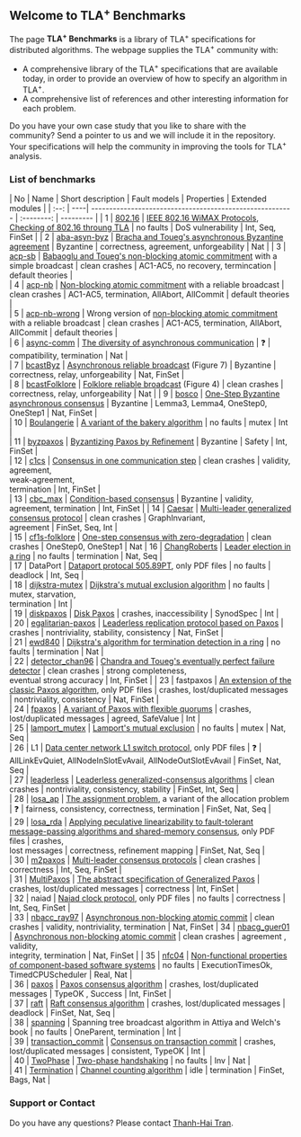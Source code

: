  
## Welcome to TLA<sup>+</sup> Benchmarks 

The page **TLA<sup>+</sup> Benchmarks** is a library of TLA<sup>+</sup> specifications for distributed algorithms. The webpage supplies the TLA<sup>+</sup> community with:

- A comprehensive library of the TLA<sup>+</sup> specifications that are available today, in order to provide an overview of how to specify an algorithm in TLA<sup>+</sup>.
- A comprehensive list of references and other interesting information for each problem.

Do you have your own case study that you like to share with the community? Send a pointer to us and we will include it in the repository. Your specifications will help the community in improving the tools for TLA<sup>+</sup> analysis.

### List of benchmarks

| No | Name  | Short description | Fault models	| Properties | Extended modules | 
| :--: | ----| -------------------------------------------------------- | :--------: | ---------  | 
|	1	| <a href="http://list.cs.northwestern.edu/802.16/">802.16</a> | <a href="https://ieeexplore.ieee.org/document/5062485/">IEEE 802.16 WiMAX Protocols</a>, <a href="https://www.cs.northwestern.edu/~ychen/Papers/npsec06.pdf">Checking of 802.16 throung TLA</a>  | no faults | DoS vulnerability | Int, Seq, FinSet | 
|	2	| <a href="https://github.com/banhday/tlabenchmarks/tree/master/benchmarks/aba-asyn-byz">aba-asyn-byz</a>	|	<a href="https://dl.acm.org/citation.cfm?id=214134">Bracha and Toueg's asynchronous Byzantine agreement</a> | Byzantine | correctness, agreement, unforgeability	|	Nat | 
|	3	| <a href="https://members.loria.fr/SMerz/talks/argentina2005/Charpentier/charpov/Teaching/CS-986/TLC/">acp-sb</a> | <a href="https://dl.acm.org/citation.cfm?id=302436">Babaoglu and Toueg's non-blocking atomic commitment</a> with a simple broadcast | clean crashes | AC1-AC5, no recovery, termincation | default theories	|	
|	4	| <a href="https://members.loria.fr/SMerz/talks/argentina2005/Charpentier/charpov/Teaching/CS-986/TLC/">acp-nb</a> | <a href="https://dl.acm.org/citation.cfm?id=302436">Non-blocking atomic commitment</a> with a reliable broadcast | clean crashes | AC1-AC5, termination, AllAbort, AllCommit | default theories |				
|	5	| <a href="https://members.loria.fr/SMerz/talks/argentina2005/Charpentier/charpov/Teaching/CS-986/TLC/">acp-nb-wrong</a> | Wrong version of <a href="https://dl.acm.org/citation.cfm?id=302436">non-blocking atomic commitment</a> with a reliable broadcast | clean crashes | AC1-AC5, termination, AllAbort, AllCommit | default theories |				
|	6	| <a href="http://hurault.perso.enseeiht.fr/asynchronousCommunication/">async-comm</a> | <a href="https://link.springer.com/article/10.1007/s00165-016-0379-x">The diversity of asynchronous communication</a> | &#10067; | compatibility, termination |	Nat	|		
|	7	| <a href="https://github.com/banhday/tlabenchmarks/tree/master/benchmarks/bcastByz">bcastByz</a> | <a href="https://link.springer.com/article/10.1007/BF01667080">Asynchronous reliable broadcast</a>	(Figure 7) | Byzantine | correctness, relay, unforgeability |	Nat,  FinSet	|	
|	8	| <a href="https://github.com/banhday/tlabenchmarks/tree/master/benchmarks/bcastFolklore">bcastFolklore</a>	| <a href="https://dl.acm.org/citation.cfm?id=226647">Folklore reliable broadcast</a> (Figure 4) | clean crashes	| correctness, relay, unforgeability |	Nat	|
|	9	| <a href="https://github.com/banhday/tlabenchmarks/tree/master/benchmarks/bosco">bosco</a>	| <a href="https://link.springer.com/chapter/10.1007/978-3-540-87779-0_30">One-Step Byzantine asynchronous consensus</a> |	Byzantine | Lemma3, Lemma4, OneStep0, OneStep1 | Nat, FinSet |		
|	10	| <a href="https://github.com/tlaplus/Examples/tree/master/specifications/Bakery-Boulangerie">Boulangerie</a> | <a href="https://dl.acm.org/citation.cfm?id=2950394">A variant of the bakery algorithm</a>	| no faults | mutex |	Int	|	
|	11	| <a href="http://lamport.azurewebsites.net/tla/byzpaxos.html">byzpaxos</a>	| <a href="http://lamport.azurewebsites.net/tla/byzsimple.pdf">Byzantizing Paxos by Refinement</a>	| Byzantine | Safety | Int, FinSet	|	
|	12	| <a href="https://github.com/banhday/tlabenchmarks/tree/master/benchmarks/c1cs">c1cs</a> | <a href="https://link.springer.com/chapter/10.1007/3-540-44743-1_4">Consensus in one communication step</a>	| clean crashes	| validity, agreement,<br/>weak-agreement,<br/> termination |	Int, FinSet |	
|	13	| <a href="https://github.com/banhday/tlabenchmarks/tree/master/benchmarks/cbc_max">cbc_max</a>	| <a href="https://ieeexplore.ieee.org/document/1209964/">Condition-based consensus</a>	| Byzantine	| validity, agreement, termination	| Int, FinSet |
|	14	| <a href="https://github.com/nano-o/Caesar">Caesar</a> | <a href="https://ieeexplore.ieee.org/document/8023110/">Multi-leader generalized consensus protocol</a> | clean crashes | GraphInvariant,<br/> agreement |	FinSet, Seq, Int |			
|	15	| <a href="https://github.com/banhday/tlabenchmarks/tree/master/benchmarks/cf1s-folklore">cf1s-folklore</a>	| <a href="https://ieeexplore.ieee.org/abstract/document/1633503/">One-step consensus with zero-degradation</a>	| clean crashes	| OneStep0, OneStep1 |	Nat
|	16	| <a href="https://github.com/tlaplus/Examples/tree/master/specifications/chang_roberts">ChangRoberts</a>	| <a href="https://dl.acm.org/citation.cfm?id=359108">Leader election in a ring</a> | no faults | termination | Nat, Seq |			
|	17	| DataPort | <a href="https://ieeexplore.ieee.org/iel7/7858577/7862346/07862411.pdf">Dataport protocal 505.89PT</a>, only PDF files | no faults | deadlock | Int, Seq |				
|	18	| <a href="https://github.com/tlaplus/Examples/tree/master/specifications/dijkstra-mutex">dijkstra-mutex</a>	| <a href="https://dl.acm.org/citation.cfm?id=365617">Dijkstra's mutual exclusion algorithm</a>	| no faults | mutex, starvation,<br/> termination | Int |		
|	19	| <a href="https://github.com/nano-o/MultiPaxos/blob/master/DiskPaxos.tla">diskpaxos</a>	| <a href="https://lamport.azurewebsites.net/pubs/disk-paxos.pdf">Disk Paxos</a> | crashes, inaccessibility | SynodSpec | Int	|		
|	20	| <a href="https://github.com/efficient/epaxos">egalitarian-paxos</a> | <a href="https://dl.acm.org/citation.cfm?id=2517350">Leaderless replication protocol based on Paxos</a> | crashes | nontriviality, stability, consistency |	Nat, FinSet	|		
|	21	| <a href="https://github.com/tlaplus/Examples/tree/master/specifications/ewd840">ewd840</a>	| <a href="https://www.cs.utexas.edu/users/EWD/ewd08xx/EWD840.PDF">Dijkstra's algorithm for termination detection in a ring</a>	 | no faults | termination | Nat |		
|	22	| <a href="https://github.com/banhday/tlabenchmarks/tree/master/benchmarks/detector_chan96">detector_chan96</a>	| <a href="https://dl.acm.org/citation.cfm?id=226647">Chandra and Toueg's eventually perfect failure detector</a>	| clean crashes	|	strong completeness,<br/> eventual strong accuracy | Int, FinSet |
|	23	| fastpaxos | <a href="https://www.microsoft.com/en-us/research/publication/fast-paxos/">An extension of the classic Paxos algorithm</a>, only PDF files | crashes, lost/duplicated messages | nontriviality, consistency |	Nat, FinSet	|		
|	24	| <a href="https://github.com/fpaxos/fpaxos-tlaplus">fpaxos</a>	| <a href="https://arxiv.org/pdf/1608.06696v1.pdf">A variant of Paxos with flexible quorums</a> | crashes, lost/duplicated messages | agreed, SafeValue |	Int	|	
|	25	| <a href="https://github.com/tlaplus/Examples/tree/master/specifications/lamport_mutex">lamport_mutex</a>	| <a href="https://lamport.azurewebsites.net/pubs/time-clocks.pdf">Lamport's mutual exclusion</a>	| no faults | mutex | Nat, Seq |		
|	26	| L1 | <a href="https://www.microsoft.com/en-us/research/publication/the-data-center-network-l1-switch-protocol/">Data center network L1 switch protocol</a>, only PDF files	| &#10067; | AllLinkEvQuiet, AllNodeInSlotEvAvail, AllNodeOutSlotEvAvail |	FinSet, Nat, Seq |		
|	27	| <a href="https://losa.fr/research/leaderless/">leaderless</a>	| <a href="https://www.ssrg.ece.vt.edu/papers/2016_podc.pdf">Leaderless generalized-consensus algorithms</a> | clean crashes | nontriviality, consistency, stability |	FinSet, Int, Seq |		
|	28	| <a href="https://losa.fr/research/assignment/">losa_ap</a>	| <a href="https://dl.acm.org/citation.cfm?id=3154303">The assignment problem</a>, a variant of the allocation problem | &#10067; | fairness, consistency, correctness, termination |	FinSet, Nat, Seq  |		
|	29	| <a href="https://www.losa.fr/Thesis.pdf">losa_rda</a>	| <a href="https://www.losa.fr/Thesis.pdf">Applying peculative linearizability to fault-tolerant message-passing algorithms and shared-memory consensus</a>, only PDF files | crashes,<br/> lost messages | correctness, refinement mapping | FinSet, Nat, Seq	|		
|	30	| <a href="https://losa.fr/M2Paxos/">m2paxos</a>	| <a href="https://ieeexplore.ieee.org/document/7579738/">Multi-leader consensus protocols</a> | clean crashes | correctness | Int, Seq, FinSet	|		
|	31	| <a href="https://github.com/nano-o/MultiPaxos">MultiPaxos</a>	| <a href="https://www.microsoft.com/en-us/research/wp-content/uploads/2016/02/tr-2005-33.pdf">The abstract specification of Generalized Paxos</a> | crashes, lost/duplicated messages | correctness | Int, FinSet	|		
|	32	| naiad	| <a href="https://www.microsoft.com/en-us/research/wp-content/uploads/2013/02/paper.pdf">Naiad clock protocol</a>, only PDF files	| no faults | correctness |	Int, Seq, FinSet |	
|	33	| <a href="https://github.com/banhday/tlabenchmarks/tree/master/benchmarks/nbacc_ray97">nbacc\_ray97</a>	| <a href="https://ieeexplore.ieee.org/document/648067/">Asynchronous non-blocking atomic commit</a>	| clean crashes	|	validity, nontriviality, termination | Nat, FinSet
|	34	| <a href="https://github.com/banhday/tlabenchmarks/tree/master/benchmarks/nbacg_guer01">nbacg\_guer01</a>	| <a href="dl.acm.org/citation.cfm?id=380061">Asynchronous non-blocking atomic commit</a> | clean crashes	| agreement	, validity,<br/> integrity, termination | Nat, FinSet	|
|	35	| <a href="http://www.steffen-zschaler.de/publications/NfC04/">nfc04</a>	| <a href="https://link.springer.com/article/10.1007/s10270-009-0115-6">Non-functional properties of component-based software systems</a> | no faults | ExecutionTimesOk, TimedCPUScheduler | Real, Nat |			
|	36	| <a href="https://github.com/tlaplus/Examples/tree/master/specifications/Paxos">paxos</a>	| <a href="https://lamport.azurewebsites.net/pubs/lamport-paxos.pdf">Paxos consensus algorithm</a>	| crashes, lost/duplicated messages | TypeOK , Success | Int, FinSet	|	
|	37	| <a href="https://github.com/ongardie/raft.tla">raft</a>	| <a href="https://raft.github.io/raft.pdf">Raft consensus algorithm</a> | crashes, lost/duplicated messages | deadlock | FinSet, Nat, Seq |			
|	38	| <a href="https://github.com/banhday/tlabenchmarks/tree/master/benchmarks/spanning">spanning</a>	| Spanning tree broadcast algorithm in Attiya and Welch's book | no faults | OneParent, termination |	Int	|	
|	39	| <a href="https://github.com/tlaplus/Examples/tree/master/specifications/transaction_commit">transaction_commit</a>	| <a href="https://dl.acm.org/citation.cfm?id=1132867">Consensus on transaction commit</a> | crashes, lost/duplicated messages | consistent, TypeOK |	Int	|	
|	40	| <a href="https://github.com/tlaplus/Examples/tree/master/specifications/TwoPhase">TwoPhase</a>	| <a href="https://github.com/tlaplus/Examples/tree/master/specifications/TwoPhase">Two-phase handshaking</a> | no faults | Inv |	Nat	|	
|	41	| <a href="https://github.com/nano-o/Distributed-termination-detection">Termination</a>	| <a href="https://link.springer.com/article/10.1007/BF01782776">Channel counting algorithm</a> | idle | termination |	FinSet, Bags, Nat	|

### Support or Contact

Do you have any questions? Please contact <a href="mailto: tran@forsyte.ac.at">Thanh-Hai Tran</a>.
